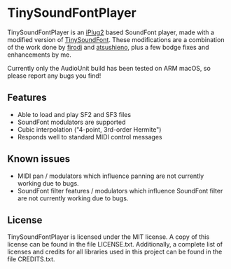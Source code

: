# TinySoundFontPlayer

TinySoundFontPlayer is an [iPlug2](https://github.com/iPlug2/iPlug2) based SoundFont player, made with a modified version of [TinySoundFont](https://github.com/NeRdTheNed/TinySoundFont/tree/temp2). These modifications are a combination of the work done by [firodj](https://github.com/firodj/tsf) and [atsushieno](https://github.com/atsushieno/TinySoundFont/tree/split-render), plus a few bodge fixes and enhancements by me.

Currently only the AudioUnit build has been tested on ARM macOS, so please report any bugs you find!

## Features

- Able to load and play SF2 and SF3 files
- SoundFont modulators are supported
- Cubic interpolation ("4-point, 3rd-order Hermite")
- Responds well to standard MIDI control messages

## Known issues

- MIDI pan / modulators which influence panning are not currently working due to bugs.
- SoundFont filter features / modulators which influence SoundFont filter are not currently working due to bugs.

## License

TinySoundFontPlayer is licensed under the MIT license. A copy of this license can be found in the file LICENSE.txt. Additionally, a complete list of licenses and credits for all libraries used in this project can be found in the file CREDITS.txt.

